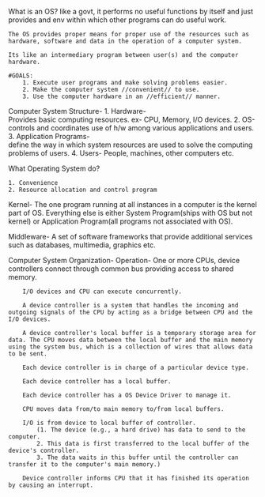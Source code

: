 What is an OS?
    like a govt, it performs no useful functions by itself and just provides and env within which other programs can do useful work.

    The OS provides proper means for proper use of the resources such as hardware, software and data in the operation of a computer system.

    Its like an intermediary program between user(s) and the computer hardware.

    #GOALS:
        1. Execute user programs and make solving problems easier.
        2. Make the computer system //convenient// to use.
        3. Use the computer hardware in an //efficient// manner.


Computer System Structure-
    1. Hardware-    
        Provides basic computing resources.
        ex- CPU, Memory, I/O devices.
    2. OS-  
        controls and coordinates use of h/w among 
        various applications and users.
    3. Application Programs-    
        define the way in which system 
        resources are used to solve the computing problems of users.
    4. Users- 
        People, machines, other computers etc.

What Operating System do?

    1. Convenience 
    2. Resource allocation and control program

Kernel-
    The one program running at all instances in a computer is the kernel part of OS.
    Everything else is either System Program(ships with OS but not kernel) or Application Program(all programs not associated with OS).

Middleware-
    A set of software frameworks that provide additional services such as databases, multimedia, graphics etc.

Computer System Organization-
    Operation-
        One or more CPUs, device controllers connect through common bus providing access to shared memory.

        I/O devices and CPU can execute concurrently.

        A device controller is a system that handles the incoming and outgoing signals of the CPU by acting as a bridge between CPU and the I/O devices. 

        A device controller's local buffer is a temporary storage area for data. The CPU moves data between the local buffer and the main memory using the system bus, which is a collection of wires that allows data to be sent.

        Each device controller is in charge of a particular device type.

        Each device controller has a local buffer.

        Each device controller has a OS Device Driver to manage it.

        CPU moves data from/to main memory to/from local buffers.

        I/O is from device to local buffer of controller.
            (1. The device (e.g., a hard drive) has data to send to the computer.
            2. This data is first transferred to the local buffer of the device's controller.
            3. The data waits in this buffer until the controller can transfer it to the computer's main memory.)

        Device controller informs CPU that it has finished its operation by causing an interrupt.

